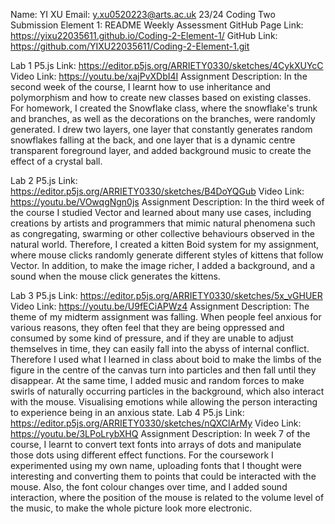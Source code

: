 
Name: YI XU
Email: y.xu0520223@arts.ac.uk
23/24 Coding Two
Submission Element 1: README
Weekly Assessment
GitHub Page Link:
https://yixu22035611.github.io/Coding-2-Element-1/
GitHub Link:
https://github.com/YIXU22035611/Coding-2-Element-1.git

Lab 1
P5.js Link:
https://editor.p5js.org/ARRIETY0330/sketches/4CykXUYcC
Video Link:
https://youtu.be/xajPvXDbI4I
Assignment Description:
In the second week of the course, I learnt how to use inheritance and polymorphism and how to create new classes based on existing classes. For homework, I created the Snowflake class, where the snowflake's trunk and branches, as well as the decorations on the branches, were randomly generated. I drew two layers, one layer that constantly generates random snowflakes falling at the back, and one layer that is a dynamic centre transparent foreground layer, and added background music to create the effect of a crystal ball.

Lab 2
P5.js Link:
https://editor.p5js.org/ARRIETY0330/sketches/B4DoYQGub
Video Link:
https://youtu.be/VOwqgNgn0js
Assignment Description:
In the third week of the course I studied Vector and learned about many use cases, including creations by artists and programmers that mimic natural phenomena such as congregating, swarming or other collective behaviours observed in the natural world. Therefore, I created a kitten Boid system for my assignment, where mouse clicks randomly generate different styles of kittens that follow Vector. In addition, to make the image richer, I added a background, and a sound when the mouse click generates the kittens.

Lab 3
P5.js Link:
https://editor.p5js.org/ARRIETY0330/sketches/5x_vGHUER
Video Link:
https://youtu.be/U9fECiAPWz4
Assignment Description:
The theme of my midterm assignment was falling. When people feel anxious for various reasons, they often feel that they are being oppressed and consumed by some kind of pressure, and if they are unable to adjust themselves in time, they can easily fall into the abyss of internal conflict.
Therefore I used what I learned in class about boid to make the limbs of the figure in the centre of the canvas turn into particles and then fall until they disappear. At the same time, I added music and random forces to make swirls of naturally occurring particles in the background, which also interact with the mouse. Visualising emotions while allowing the person interacting to experience being in an anxious state.
Lab 4
P5.js Link:
https://editor.p5js.org/ARRIETY0330/sketches/nQXClArMy
Video Link:
https://youtu.be/3LPoLrybXHQ
Assignment Description:
In week 7 of the course, I learnt to convert text fonts into arrays of dots and manipulate those dots using different effect functions. For the coursework I experimented using my own name, uploading fonts that I thought were interesting and converting them to points that could be interacted with the mouse. Also, the font colour changes over time, and I added sound interaction, where the position of the mouse is related to the volume level of the music, to make the whole picture look more electronic.
